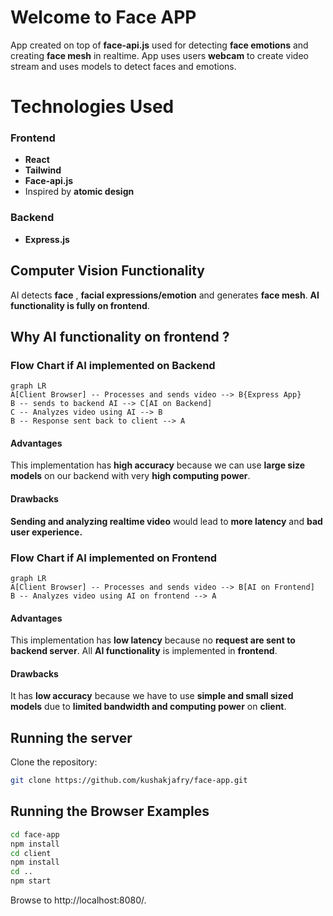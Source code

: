 # Welcome to Face APP

App created on top of **face-api.js** used for detecting **face emotions** and creating **face mesh** in realtime. App uses users **webcam** to create video stream and uses models to detect faces and emotions.

# Technologies Used

### Frontend

- **React**
- **Tailwind**
- **Face-api.js**
- Inspired by **atomic design**

### Backend

- **Express.js**

## Computer Vision Functionality

AI detects **face** , **facial expressions/emotion** and generates **face mesh**.
**AI functionality is fully on frontend**.

## Why AI functionality on frontend ?

### Flow Chart if AI implemented on Backend

```mermaid
graph LR
A[Client Browser] -- Processes and sends video --> B{Express App}
B -- sends to backend AI --> C[AI on Backend]
C -- Analyzes video using AI --> B
B -- Response sent back to client --> A
```

#### Advantages

This implementation has **high accuracy** because we can use **large size models** on our backend with very **high computing power**.

#### Drawbacks

**Sending and analyzing realtime video** would lead to **more latency** and **bad user experience.**

### Flow Chart if AI implemented on Frontend

```mermaid
graph LR
A[Client Browser] -- Processes and sends video --> B[AI on Frontend]
B -- Analyzes video using AI on frontend --> A
```

#### Advantages

This implementation has **low latency** because no **request are sent to backend server**. All **AI functionality** is implemented in **frontend**.

#### Drawbacks

It has **low accuracy** because we have to use **simple and small sized models** due to **limited bandwidth and computing power** on **client**.

## Running the server

Clone the repository:

```bash
git clone https://github.com/kushakjafry/face-app.git
```

## Running the Browser Examples

```bash
cd face-app
npm install
cd client
npm install
cd ..
npm start
```

Browse to http://localhost:8080/.

